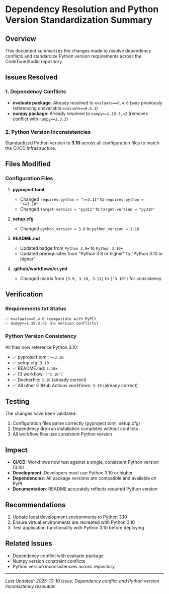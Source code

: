 # Dependency Resolution and Python Version Standardization Summary

## Overview
This document summarizes the changes made to resolve dependency conflicts and standardize Python version requirements across the CodeTuneStudio repository.

## Issues Resolved

### 1. Dependency Conflicts
- **evaluate package**: Already resolved to `evaluate==0.4.6` (was previously referencing unavailable `evaluate==0.5.1`)
- **numpy package**: Already resolved to `numpy>=1.19.3,<2` (removes conflict with `numpy==2.3.3`)

### 2. Python Version Inconsistencies
Standardized Python version to **3.10** across all configuration files to match the CI/CD infrastructure.

## Files Modified

### Configuration Files
1. **pyproject.toml**
   - Changed `requires-python = ">=3.11"` to `requires-python = ">=3.10"`
   - Changed `target-version = "py311"` to `target-version = "py310"`

2. **setup.cfg**
   - Changed `python_version = 3.8` to `python_version = 3.10`

3. **README.md**
   - Updated badge from `Python 3.9+` to `Python 3.10+`
   - Updated prerequisites from "Python 3.8 or higher" to "Python 3.10 or higher"

4. **.github/workflows/ci.yml**
   - Changed matrix from `[3.9, 3.10, 3.11]` to `["3.10"]` for consistency

## Verification

### Requirements.txt Status
```plaintext
✅ evaluate==0.4.6 (compatible with PyPI)
✅ numpy>=1.19.3,<2 (no version conflicts)
```

### Python Version Consistency
All files now reference Python 3.10:
- ✅ pyproject.toml: `>=3.10`
- ✅ setup.cfg: `3.10`
- ✅ README.md: `3.10+`
- ✅ CI workflow: `["3.10"]`
- ✅ Dockerfile: `3.10` (already correct)
- ✅ All other GitHub Actions workflows: `3.10` (already correct)

## Testing
The changes have been validated:
1. Configuration files parse correctly (pyproject.toml, setup.cfg)
2. Dependency dry-run installation completes without conflicts
3. All workflow files use consistent Python version

## Impact
- **CI/CD**: Workflows now test against a single, consistent Python version (3.10)
- **Development**: Developers must use Python 3.10 or higher
- **Dependencies**: All package versions are compatible and available on PyPI
- **Documentation**: README accurately reflects required Python version

## Recommendations
1. Update local development environments to Python 3.10
2. Ensure virtual environments are recreated with Python 3.10
3. Test application functionality with Python 3.10 before deploying

## Related Issues
- Dependency conflict with evaluate package
- Numpy version constraint conflicts
- Python version inconsistencies across repository

---
*Last Updated: 2025-10-10*
*Issue: Dependency conflict and Python version inconsistency resolution*
